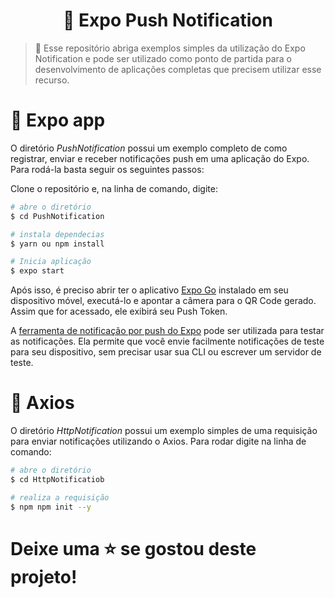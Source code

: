 <h1 align="center"> 🔔 Expo Push Notification </h1>

> 🔔 Esse repositório abriga exemplos simples da utilização do Expo Notification e pode ser utilizado como ponto de partida para o desenvolvimento de aplicações completas que precisem utilizar esse recurso.


# 📱 Expo app

O diretório *PushNotification* possui um exemplo completo de como registrar, enviar e receber notificações push em uma aplicação do Expo. Para rodá-la basta seguir os seguintes passos:

Clone o repositório e, na linha de comando, digite:
```sh
# abre o diretório
$ cd PushNotification

# instala dependecias
$ yarn ou npm install

# Inicia aplicação
$ expo start
```

Após isso, é preciso abrir ter o aplicativo [Expo Go](https://expo.dev/client) instalado em seu dispositivo móvel, executá-lo e apontar a câmera para o QR Code gerado. Assim que for acessado, ele exibirá seu Push Token.

A [ferramenta de notificação por push do Expo](https://expo.dev/notifications) pode ser utilizada para testar as notificações. Ela permite que você envie facilmente notificações de teste para seu dispositivo, sem precisar usar sua CLI ou escrever um servidor de teste.

# 🚀 Axios

O diretório *HttpNotification* possui um exemplo simples de uma requisição para enviar notificações utilizando o Axios. Para rodar digite na linha de comando: 
```sh
# abre o diretório
$ cd HttpNotificatiob

# realiza a requisição
$ npm npm init --y
```

# Deixe uma ⭐️ se gostou deste projeto!
